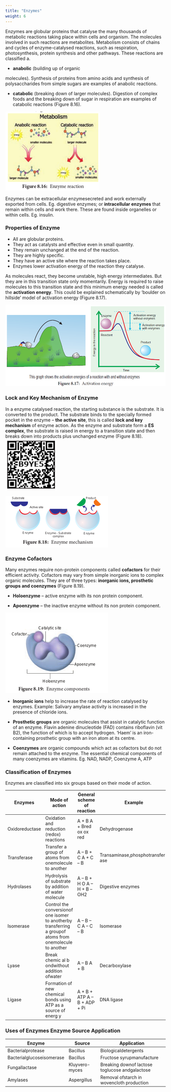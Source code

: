 ```yaml
---
title: "Enzymes"
weight: 6
---
```



Enzymes are globular proteins that catalyse the many thousands of metabolic reactions taking place within cells and organism. The molecules involved in such reactions are metabolites. Metabolism consists of chains and cycles of enzyme-catalysed reactions, such as respiration, photosynthesis, protein synthesis and other pathways. These reactions are classified a.

- **anabolic** (building up of organic

molecules). Synthesis of proteins from amino acids and synthesis of polysaccharides from simple sugars are examples of anabolic reactions.

- **catabolic** (breaking down of larger molecules). Digestion of complex foods and the breaking down of sugar in respiration are examples of catabolic reactions (Figure 8.16).

![Enzyme reaction](8.24.png)

Enzymes can be extracellular enzymesecreted and work externally exported from cells. Eg. digestive enzymes; or **intracellular enzymes** that remain within cells and work there. These are found inside organelles or within cells. Eg. insulin.

### Properties of Enzyme

- All are globular proteins.
- They act as catalysts and effective even in small quantity.
- They remain unchanged at the end of the reaction.
- They are highly specific.
- They have an active site where the reaction takes place.
- Enzymes lower activation energy of the reaction they catalyse.

As molecules react, they become unstable, high energy intermediates. But they are in this transition state only momentarily. Energy is required to raise molecules to this transition state and this minimum energy needed is called the **activation energy**. This could be explained schematically by ‘boulder on hillside’ model of activation energy (Figure 8.17).

![Activation energy](8.38.png)

### Lock and Key Mechanism of Enzyme

In a enzyme catalysed reaction, the starting substance is the substrate. It is converted to the product. The substrate binds to the specially formed pocket in the enzyme – **the active site**, this is called **lock and key mechanism** of enzyme action. As the enzyme and substrate form a **ES complex**, the substrate is raised in energy to a transition state and then breaks down into products plus unchanged enzyme (Figure 8.18).
![Alt text](8.39.png)

![Enzyme mechanism](8.26.png)

### Enzyme Cofactors

Many enzymes require non-protein components called **cofactors** for their efficient activity. Cofactors may vary from simple inorganic ions to complex organic molecules. They are of three types: **inorganic ions, prosthetic groups and coenzymes** (Figure 8.19).

- **Holoenzyme** – active enzyme with its non protein component.

- **Apoenzyme** – the inactive enzyme without its non protein component.

![Enzyme components](8.28.png)

- **Inorganic ions** help to increase the rate of reaction catalysed by enzymes. Example: Salivary amylase activity is increased in the presence of chloride ions.

- **Prosthetic groups** are organic molecules that assist in catalytic function of an enzyme. Flavin adenine dinucleotide (FAD) contains riboflavin (vit B2), the function of which is to accept hydrogen. ‘Haem’ is an iron-containing prosthetic group with an iron atom at its centre.

- **Coenzymes** are organic compounds which act as cofactors but do not remain attached to the enzyme. The essential chemical components of many coenzymes are vitamins. Eg. NAD, NADP, Coenzyme A, ATP

### Classification of Enzymes

Enzymes are classified into six groups based on their mode of action.

| Enzymes        | Mode of action                                                                                            | General scheme of reaction   | Example                          |
| -------------- | --------------------------------------------------------------------------------------------------------- | ---------------------------- | -------------------------------- |
| Oxidoreductase | Oxidation and reduction (redox) reactions                                                                 | A + B A + Bred ox ox red     | Dehydrogenase                    |
| Transferase    | Transfer a group of atoms from onemolecule to another                                                     | A – B + C A + C – B          | Transaminase,phosphotransfer-ase |
| Hydrolases     | Hydrolysis of substrate by addition of water molecule                                                     | A – B + H O A – H + B – OH2  | Digestive enzymes                |
| Isomerase      | Control the conversionof one isomer to anotherby transferring a groupof atoms from onemolecule to another | A – B – C A – C – B          | Isomerase                        |
| Lyase          | Break chemic al b ondwithout addition ofwater                                                             | A – B A + B                  | Decarboxylase                    |
| Ligase         | Formation of new chemical bonds using ATP as a source of energ y                                          | A + B + ATP A – B + ADP + Pi | DNA ligase                       |

### Uses of Enzymes Enzyme Source Application

| Enzyme                    | Source         | Application                                    |
| ------------------------- | -------------- | ---------------------------------------------- |
| Bacterialprotease         | Bacillus       | Biologicaldetergents                           |
| Bacterialglucoseisomerase | Bacillus       | Fructose syrupmanufacture                      |
| Fungallactase             | Kluyvero-myces | Breaking downof lactose toglucose andgalactose |
| Amylases                  | Aspergillus    | Removal ofstarch in wovencloth production      |
